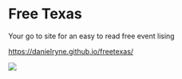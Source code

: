 # Free Texas

Your go to site for an easy to read free event lising

https://danielryne.github.io/freetexas/

![](http://akns-images.eonline.com/eol_images/Entire_Site/201562/rs_500x279-150702133606-tumblr_inline_miazfeIb1u1qz4rgp.gif)

